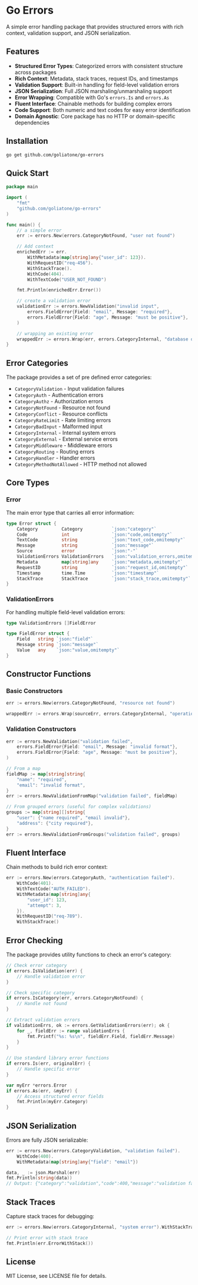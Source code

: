 # Go Errors

A simple error handling package that provides structured errors with rich context, validation support, and JSON serialization.

## Features

- **Structured Error Types**: Categorized errors with consistent structure across packages
- **Rich Context**: Metadata, stack traces, request IDs, and timestamps
- **Validation Support**: Built-in handling for field-level validation errors
- **JSON Serialization**: Full JSON marshaling/unmarshaling support
- **Error Wrapping**: Compatible with Go's `errors.Is` and `errors.As`
- **Fluent Interface**: Chainable methods for building complex errors
- **Code Support**: Both numeric and text codes for easy error identification
- **Domain Agnostic**: Core package has no HTTP or domain-specific dependencies

## Installation

```bash
go get github.com/goliatone/go-errors
```

## Quick Start

```go
package main

import (
    "fmt"
    "github.com/goliatone/go-errors"
)

func main() {
    // a simple error
    err := errors.New(errors.CategoryNotFound, "user not found")

    // Add context
    enrichedErr := err.
        WithMetadata(map[string]any{"user_id": 123}).
        WithRequestID("req-456").
        WithStackTrace().
        WithCode(404).
        WithTextCode("USER_NOT_FOUND")

    fmt.Println(enrichedErr.Error())

    // create a validation error
    validationErr := errors.NewValidation("invalid input",
        errors.FieldError{Field: "email", Message: "required"},
        errors.FieldError{Field: "age", Message: "must be positive"},
    )

    // wrapping an existing error
    wrappedErr := errors.Wrap(err, errors.CategoryInternal, "database query failed")
}
```

## Error Categories

The package provides a set of pre defined error categories:

- `CategoryValidation` - Input validation failures
- `CategoryAuth` - Authentication errors
- `CategoryAuthz` - Authorization errors
- `CategoryNotFound` - Resource not found
- `CategoryConflict` - Resource conflicts
- `CategoryRateLimit` - Rate limiting errors
- `CategoryBadInput` - Malformed input
- `CategoryInternal` - Internal system errors
- `CategoryExternal` - External service errors
- `CategoryMiddleware` - Middleware errors
- `CategoryRouting` - Routing errors
- `CategoryHandler` - Handler errors
- `CategoryMethodNotAllowed` - HTTP method not allowed

## Core Types

### Error

The main error type that carries all error information:

```go
type Error struct {
    Category         Category           `json:"category"`
    Code             int                `json:"code,omitempty"`
    TextCode         string             `json:"text_code,omitempty"`
    Message          string             `json:"message"`
    Source           error              `json:"-"`
    ValidationErrors ValidationErrors   `json:"validation_errors,omitempty"`
    Metadata         map[string]any     `json:"metadata,omitempty"`
    RequestID        string             `json:"request_id,omitempty"`
    Timestamp        time.Time          `json:"timestamp"`
    StackTrace       StackTrace         `json:"stack_trace,omitempty"`
}
```

### ValidationErrors

For handling multiple field-level validation errors:

```go
type ValidationErrors []FieldError

type FieldError struct {
    Field   string `json:"field"`
    Message string `json:"message"`
    Value   any    `json:"value,omitempty"`
}
```

## Constructor Functions

### Basic Constructors

```go
err := errors.New(errors.CategoryNotFound, "resource not found")

wrappedErr := errors.Wrap(sourceErr, errors.CategoryInternal, "operation failed")
```

### Validation Constructors

```go
err := errors.NewValidation("validation failed",
    errors.FieldError{Field: "email", Message: "invalid format"},
    errors.FieldError{Field: "age", Message: "must be positive"},
)

// From a map
fieldMap := map[string]string{
    "name": "required",
    "email": "invalid format",
}
err := errors.NewValidationFromMap("validation failed", fieldMap)

// From grouped errors (useful for complex validations)
groups := map[string][]string{
    "user": {"name required", "email invalid"},
    "address": {"city required"},
}
err := errors.NewValidationFromGroups("validation failed", groups)
```

## Fluent Interface

Chain methods to build rich error context:

```go
err := errors.New(errors.CategoryAuth, "authentication failed").
    WithCode(401).
    WithTextCode("AUTH_FAILED").
    WithMetadata(map[string]any{
        "user_id": 123,
        "attempt": 3,
    }).
    WithRequestID("req-789").
    WithStackTrace()
```

## Error Checking

The package provides utility functions to check an error's category:

```go
// Check error category
if errors.IsValidation(err) {
    // Handle validation error
}

// Check specific category
if errors.IsCategory(err, errors.CategoryNotFound) {
    // Handle not found
}

// Extract validation errors
if validationErrs, ok := errors.GetValidationErrors(err); ok {
    for _, fieldErr := range validationErrs {
        fmt.Printf("%s: %s\n", fieldErr.Field, fieldErr.Message)
    }
}

// Use standard library error functions
if errors.Is(err, originalErr) {
    // Handle specific error
}

var myErr *errors.Error
if errors.As(err, &myErr) {
    // Access structured error fields
    fmt.Println(myErr.Category)
}
```

## JSON Serialization

Errors are fully JSON serializable:

```go
err := errors.New(errors.CategoryValidation, "validation failed").
    WithCode(400).
    WithMetadata(map[string]any{"field": "email"})

data, _ := json.Marshal(err)
fmt.Println(string(data))
// Output: {"category":"validation","code":400,"message":"validation failed","metadata":{"field":"email"},"timestamp":"2023-01-01T12:00:00Z"}
```

## Stack Traces

Capture stack traces for debugging:

```go
err := errors.New(errors.CategoryInternal, "system error").WithStackTrace()

// Print error with stack trace
fmt.Println(err.ErrorWithStack())
```

## License

MIT License, see LICENSE file for details.
